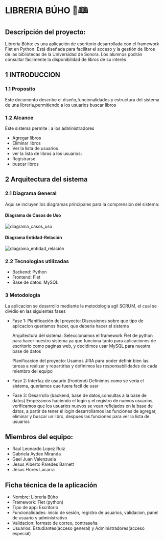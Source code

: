 # LIBRERIA BÚHO 🦉🕮

## Descripción del proyecto:
Librería Búho: es una aplicación de escritorio desarrollada con el framework Flet en Python. Está diseñada para facilitar el acceso y la gestión de libros de las bibliotecas de la Universidad de Sonora.
Los alumnos podrán consultar fácilmente la disponibilidad de libros de su interés 

## 1 INTRODUCCION
 ### 1.1 Proposito
 Este documento describe el diseño,funcionalidades y estructura del sistema de una libreria,permitiendo a los usuarios buscar libros
 ### 1.2 Alcance
Este sistema permite :
a los administradores
+ Agregar libros
+ Eliminar libros 
+ Ver la lista de usuarios
+ ver la lista de libros
a los usuarios: 
+ Registrarse 
+ buscar libros

## 2 Arquitectura del sistema 

### 2.1 Diagrama General
Aquí se incluyen los diagramas principales para la comprensión del sistema:
#### Diagrama de Casos de Uso
![diagrama_casos_uso](https://github.com/user-attachments/assets/8568b271-c12d-4ff2-a5bf-769f9b5c2ab0)

#### Diagrama Entidad-Relación
![diagrama_entidad_relación](https://github.com/user-attachments/assets/8671d1a2-d32a-476d-a19d-a1b98e5a87e0)

### 2.2 Tecnologias utilizadas
+ Backend: Python 
+ Frontend: Flet
+ Base de datos: MySQL

### 3 Metodologia
La aplicacion se desarrollo mediante la metodologia agil SCRUM, el cual se dividio en las siguientes fases 
+ Fase 1:
    Planificación del proyecto:
    Discusiones sobre que tipo de aplicacion queriamos hacer,
    que deberia hacer el sistema

    Arquitectura del sistema:
    Seleccionamos el framework Flet de python para hacer nuestro sistema ya que funciona tanto para aplicaciones de escritorio como paginas web, y decidimos usar MySQL para nuestra base de datos 

    Planificacion del proyecto:
    Usamos JIRA para poder definir bien las tareas a realizar y repartirlas y definimos las responsabilidades de cada miembro del equipo

+ Fase 2: Interfaz de usaurio (frontend)
    Definimos como se veria el sistema, queriamos que fuera facil de usar 

+ Fase 3: Desarrollo (backend, base de datos,consultas a la base de datos)
    Empezamos haciendo el login y el registro de nuevos usuarios, verificamos que los usuarios nuevos se vean reflejados en la base de datos, a partir de tener el login desarrollamos las funciones de agregar, eliminar y buscar un libro, despues las funciones para ver la lista de usuarios 






## Miembros del equipo: 
+ Raul Leonardo Lopez Ruiz
+ Gabriela Aydee Miranda
+ Gael Juan Valenzuela
+ Jesus Alberto Paredes Barnett
+ Jesus Flores Lacarra

## Ficha técnica de la aplicación
+ Nombre: Librería Búho
+ Framework: Flet (python)
+ Tipo de app: Escritorio
+ Funcionalidades: inicio de sesión, registro de usuarios, validacion, panel de usuario y administrativo
+ Validacion: formato de correo, contraseña
+ Usuarios: Estudiantes(acceso general) y Administradores(acceso especial)

  
